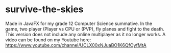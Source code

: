 # survive-the-skies
Made in JavaFX for my grade 12 Computer Science summative.
In the game, two player (Player vs CPU or (PVP), fly planes and fight to the death.
This version does not include any online multiplayer as it no longer works. 
A video can be found on my Youtube here: https://www.youtube.com/channel/UCLX00xNJuaBO1K6QfOyfMtA
